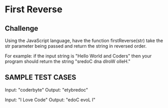 
# First Reverse

## Challenge

Using the JavaScript language, have the function firstReverse(str) take the str parameter being passed 
and return the string in reversed order. 

For example: if the input string is "Hello World and Coders" then your program should return the string "sredoC dna dlroW olleH." 

## SAMPLE TEST CASES

Input: "coderbyte"
Output: "etybredoc"

Input: "I Love Code"
Output: "edoC evoL I"




